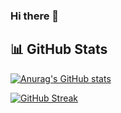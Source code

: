 ### Hi there 👋

<!--
**sephony/sephony** is a ✨ _special_ ✨ repository because its `README.md` (this file) appears on your GitHub profile.

Here are some ideas to get you started:

- 🔭 I’m currently working on ...
- 🌱 I’m currently learning ...
- 👯 I’m looking to collaborate on ...
- 🤔 I’m looking for help with ...
- 💬 Ask me about ...
- 📫 How to reach me: ...
- 😄 Pronouns: ...
- ⚡ Fun fact: ...
-->
## 📊 GitHub Stats

[![Anurag's GitHub stats](https://github-readme-stats.vercel.app/api?username=sephony&show_icons=true&theme=algolia)](https://github.com/anuraghazra/github-readme-stats)

[![GitHub Streak](https://github-readme-streak-stats.herokuapp.com?user=sephony&theme=algolia)](https://git.io/streak-stats)
